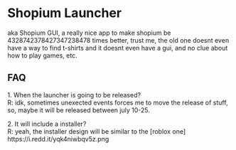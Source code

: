 # Shopium Launcher
aka Shopium GUI, a really nice app to make shopium be 4328742378427347238478 times better, trust me, the old one doesnt even have a way to find t-shirts and it doesnt even have a gui, and no clue about how to play games, etc.

## FAQ

<p>1. When the launcher is going to be released?<br>
R: idk, sometimes unexected events forces me to move the release of stuff, so, maybe it will be released between july 10-25.<p>

<p>2. It will include a installer?<br>
R: yeah, the installer design will be similar to the [roblox one] https://i.redd.it/yqk4niwbqv5z.png
